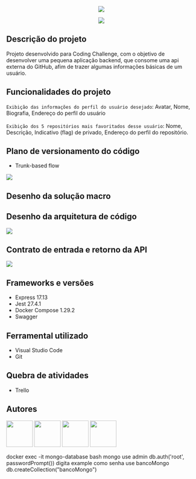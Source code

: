<p align = "center">
 <img src = "https://user-images.githubusercontent.com/100810006/162290596-3c47a4f8-d3f5-4f06-aca2-1b79cb3de5f5.png"/>
</p>
<p align = "center">
 <img src ="http://img.shields.io/static/v1?label=STATUS&message=EM%20DESENVOLVIMENTO&color=GREEN&style=for-the-badge"/>
</p> 

## Descrição do projeto

Projeto desenvolvido para Coding Challenge, com o objetivo de desenvolver uma pequena aplicação backend, que consome uma api externa do GitHub, afim de trazer algumas informações básicas de um usuário.

## Funcionalidades do projeto

`Exibição das informações do perfil do usuário desejado`: Avatar, Nome, Biografia, Endereço do perfil do usuário <br><br>
`Exibição dos 5 repositórios mais favoritados desse usuário`:  Nome, Descrição, Indicativo (flag) de privado, Endereço do perfil do repositório. 

## Plano de versionamento do código

* Trunk-based flow
<img src="https://user-images.githubusercontent.com/100810006/162452657-6a7fa346-4ebb-4ad2-8dff-b6ce03db34f8.png">


## Desenho da solução macro

## Desenho da arquitetura de código

<img src ="https://user-images.githubusercontent.com/100810006/162761159-257bbaff-e8bb-41dd-be90-522ad33fd439.png">

## Contrato de entrada e retorno da API
<img src="https://user-images.githubusercontent.com/100810006/162440090-a542d7f1-1ef9-41aa-909b-a90a46fe9966.png">


## Frameworks e versões

* Express 17.13
* Jest 27.4.1
* Docker Compose 1.29.2
* Swagger 

## Ferramental utilizado

* Visual Studio Code
* Git

## Quebra de atividades

* Trello
## Autores
<div align="left">
<img src="https://user-images.githubusercontent.com/100810006/162437438-990b57f6-bc42-4858-adae-dca940c4c82a.jpg" width=70 border-radius=50/>
<img src="https://user-images.githubusercontent.com/100810006/162437486-66b4dc5b-38ab-40f2-a31b-6c1d5dc11be5.jpg" width=70/>
<img src="https://user-images.githubusercontent.com/100810006/162437504-b4079c6c-31ae-4b41-96c6-d8084d7d9c1a.jpg" width=70/>
<img src="https://user-images.githubusercontent.com/100810006/162437515-a3d98e59-1ee2-4e21-b312-609ef15915cd.jpg" width=70/>
</div> 


docker exec -it mongo-database bash
mongo
use admin
db.auth('root', passwordPrompt())
digita example como senha
use bancoMongo
db.createCollection("bancoMongo")
